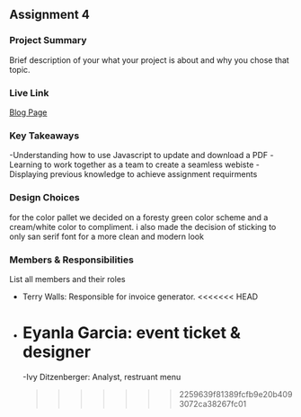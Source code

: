 ## Assignment 4

### Project Summary

Brief description of your what your project is about and why you chose that topic.

### Live Link

[Blog Page](https://{username}.github.io/{reponame}/homework-2)

### Key Takeaways

-Understanding how to use Javascript to update and download a PDF
-Learning to work together as a team to create a seamless webiste
-Displaying previous knowledge to achieve assignment requirments

### Design Choices

for the color pallet we decided on a foresty green color scheme and a cream/white color to compliment. i also made the decision of sticking to only san serif font for a more clean and modern look

### Members & Responsibilities

List all members and their roles

- Terry Walls: Responsible for invoice generator.
  <<<<<<< HEAD
- # Eyanla Garcia: event ticket & designer
  -Ivy Ditzenberger: Analyst, restruant menu
  > > > > > > > 2259639f81389fcfb9e20b4093072ca38267fc01
